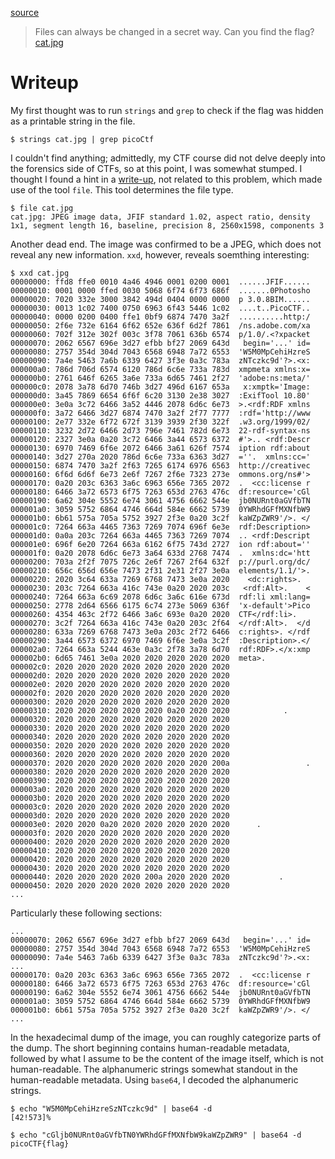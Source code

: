 [source](https://play.picoctf.org/practice/challenge/186?bookmarked=0&page=1&search=information)
> Files can always be changed in a secret way. Can you find the flag? [cat.jpg](https://mercury.picoctf.net/static/b4d62f6e431dc8e563309ea8c33a06b3/cat.jpg)

# Writeup
My first thought was to run `strings` and `grep` to check if the flag was hidden as a printable string in the file.
```
$ strings cat.jpg | grep picoCtf

```

I couldn't find anything; admittedly, my CTF course did not delve deeply into the forensics side of CTFs, so at this point, I was somewhat stumped. I thought I found a hint in a [write-up](https://github.com/ctfs/write-ups-2014/tree/master/plaid-ctf-2014/doge-stege), not related to this problem, which made use of the tool `file`. This tool determines the file type.
```
$ file cat.jpg
cat.jpg: JPEG image data, JFIF standard 1.02, aspect ratio, density 1x1, segment length 16, baseline, precision 8, 2560x1598, components 3
```

Another dead end. The image was confirmed to be a JPEG, which does not reveal any new information. `xxd`, however, reveals soemthing interesting:
```
$ xxd cat.jpg
00000000: ffd8 ffe0 0010 4a46 4946 0001 0200 0001  ......JFIF......
00000010: 0001 0000 ffed 0030 5068 6f74 6f73 686f  .......0Photosho
00000020: 7020 332e 3000 3842 494d 0404 0000 0000  p 3.0.8BIM......
00000030: 0013 1c02 7400 0750 6963 6f43 5446 1c02  ....t..PicoCTF..
00000040: 0000 0200 0400 ffe1 0bf9 6874 7470 3a2f  ..........http:/
00000050: 2f6e 732e 6164 6f62 652e 636f 6d2f 7861  /ns.adobe.com/xa
00000060: 702f 312e 302f 003c 3f78 7061 636b 6574  p/1.0/.<?xpacket
00000070: 2062 6567 696e 3d27 efbb bf27 2069 643d   begin='...' id=
00000080: 2757 354d 304d 7043 6568 6948 7a72 6553  'W5M0MpCehiHzreS
00000090: 7a4e 5463 7a6b 6339 6427 3f3e 0a3c 783a  zNTczkc9d'?>.<x:
000000a0: 786d 706d 6574 6120 786d 6c6e 733a 783d  xmpmeta xmlns:x=
000000b0: 2761 646f 6265 3a6e 733a 6d65 7461 2f27  'adobe:ns:meta/'
000000c0: 2078 3a78 6d70 746b 3d27 496d 6167 653a   x:xmptk='Image:
000000d0: 3a45 7869 6654 6f6f 6c20 3130 2e38 3027  :ExifTool 10.80'
000000e0: 3e0a 3c72 6466 3a52 4446 2078 6d6c 6e73  >.<rdf:RDF xmlns
000000f0: 3a72 6466 3d27 6874 7470 3a2f 2f77 7777  :rdf='http://www
00000100: 2e77 332e 6f72 672f 3139 3939 2f30 322f  .w3.org/1999/02/
00000110: 3232 2d72 6466 2d73 796e 7461 782d 6e73  22-rdf-syntax-ns
00000120: 2327 3e0a 0a20 3c72 6466 3a44 6573 6372  #'>.. <rdf:Descr
00000130: 6970 7469 6f6e 2072 6466 3a61 626f 7574  iption rdf:about
00000140: 3d27 270a 2020 786d 6c6e 733a 6363 3d27  =''.  xmlns:cc='
00000150: 6874 7470 3a2f 2f63 7265 6174 6976 6563  http://creativec
00000160: 6f6d 6d6f 6e73 2e6f 7267 2f6e 7323 273e  ommons.org/ns#'>
00000170: 0a20 203c 6363 3a6c 6963 656e 7365 2072  .  <cc:license r
00000180: 6466 3a72 6573 6f75 7263 653d 2763 476c  df:resource='cGl
00000190: 6a62 304e 5552 6e74 3061 4756 6662 544e  jb0NURnt0aGVfbTN
000001a0: 3059 5752 6864 4746 664d 584e 6662 5739  0YWRhdGFfMXNfbW9
000001b0: 6b61 575a 705a 5752 3927 2f3e 0a20 3c2f  kaWZpZWR9'/>. </
000001c0: 7264 663a 4465 7363 7269 7074 696f 6e3e  rdf:Description>
000001d0: 0a0a 203c 7264 663a 4465 7363 7269 7074  .. <rdf:Descript
000001e0: 696f 6e20 7264 663a 6162 6f75 743d 2727  ion rdf:about=''
000001f0: 0a20 2078 6d6c 6e73 3a64 633d 2768 7474  .  xmlns:dc='htt
00000200: 703a 2f2f 7075 726c 2e6f 7267 2f64 632f  p://purl.org/dc/
00000210: 656c 656d 656e 7473 2f31 2e31 2f27 3e0a  elements/1.1/'>.
00000220: 2020 3c64 633a 7269 6768 7473 3e0a 2020    <dc:rights>.  
00000230: 203c 7264 663a 416c 743e 0a20 2020 203c   <rdf:Alt>.    <
00000240: 7264 663a 6c69 2078 6d6c 3a6c 616e 673d  rdf:li xml:lang=
00000250: 2778 2d64 6566 6175 6c74 273e 5069 636f  'x-default'>Pico
00000260: 4354 463c 2f72 6466 3a6c 693e 0a20 2020  CTF</rdf:li>.   
00000270: 3c2f 7264 663a 416c 743e 0a20 203c 2f64  </rdf:Alt>.  </d
00000280: 633a 7269 6768 7473 3e0a 203c 2f72 6466  c:rights>. </rdf
00000290: 3a44 6573 6372 6970 7469 6f6e 3e0a 3c2f  :Description>.</
000002a0: 7264 663a 5244 463e 0a3c 2f78 3a78 6d70  rdf:RDF>.</x:xmp
000002b0: 6d65 7461 3e0a 2020 2020 2020 2020 2020  meta>.
000002c0: 2020 2020 2020 2020 2020 2020 2020 2020                  
000002d0: 2020 2020 2020 2020 2020 2020 2020 2020                  
000002e0: 2020 2020 2020 2020 2020 2020 2020 2020                  
000002f0: 2020 2020 2020 2020 2020 2020 2020 2020                  
00000300: 2020 2020 2020 2020 2020 2020 2020 2020                  
00000310: 2020 2020 2020 2020 2020 0a20 2020 2020            .     
00000320: 2020 2020 2020 2020 2020 2020 2020 2020                  
00000330: 2020 2020 2020 2020 2020 2020 2020 2020                  
00000340: 2020 2020 2020 2020 2020 2020 2020 2020                  
00000350: 2020 2020 2020 2020 2020 2020 2020 2020                  
00000360: 2020 2020 2020 2020 2020 2020 2020 2020                  
00000370: 2020 2020 2020 2020 2020 2020 2020 200a                 .
00000380: 2020 2020 2020 2020 2020 2020 2020 2020                  
00000390: 2020 2020 2020 2020 2020 2020 2020 2020                  
000003a0: 2020 2020 2020 2020 2020 2020 2020 2020                  
000003b0: 2020 2020 2020 2020 2020 2020 2020 2020                  
000003c0: 2020 2020 2020 2020 2020 2020 2020 2020                  
000003d0: 2020 2020 2020 2020 2020 2020 2020 2020                  
000003e0: 2020 2020 0a20 2020 2020 2020 2020 2020      .           
000003f0: 2020 2020 2020 2020 2020 2020 2020 2020                  
00000400: 2020 2020 2020 2020 2020 2020 2020 2020                  
00000410: 2020 2020 2020 2020 2020 2020 2020 2020                  
00000420: 2020 2020 2020 2020 2020 2020 2020 2020                  
00000430: 2020 2020 2020 2020 2020 2020 2020 2020                  
00000440: 2020 2020 2020 2020 200a 2020 2020 2020           .      
00000450: 2020 2020 2020 2020 2020 2020 2020 2020                  
...
```

Particularly these following sections:
```
...
00000070: 2062 6567 696e 3d27 efbb bf27 2069 643d   begin='...' id=
00000080: 2757 354d 304d 7043 6568 6948 7a72 6553  'W5M0MpCehiHzreS
00000090: 7a4e 5463 7a6b 6339 6427 3f3e 0a3c 783a  zNTczkc9d'?>.<x:
...
00000170: 0a20 203c 6363 3a6c 6963 656e 7365 2072  .  <cc:license r
00000180: 6466 3a72 6573 6f75 7263 653d 2763 476c  df:resource='cGl
00000190: 6a62 304e 5552 6e74 3061 4756 6662 544e  jb0NURnt0aGVfbTN
000001a0: 3059 5752 6864 4746 664d 584e 6662 5739  0YWRhdGFfMXNfbW9
000001b0: 6b61 575a 705a 5752 3927 2f3e 0a20 3c2f  kaWZpZWR9'/>. </
...
```

In the hexadecimal dump of the image, you can roughly categorize parts of the dump. The short beginning contains human-readable metadata, followed by what I assume to be the content of the image itself, which is not human-readable. The alphanumeric strings somewhat standout in the human-readable metadata. Using `base64`, I decoded the alphanumeric strings.
```
$ echo "W5M0MpCehiHzreSzNTczkc9d" | base64 -d
[42!573]%               

$ echo "cGljb0NURnt0aGVfbTN0YWRhdGFfMXNfbW9kaWZpZWR9" | base64 -d
picoCTF{flag}
```
